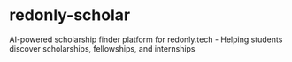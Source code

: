 # redonly-scholar
AI-powered scholarship finder platform for redonly.tech - Helping students discover scholarships, fellowships, and internships
